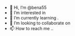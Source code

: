 - 👋 Hi, I’m @bena55 
- 👀 I’m interested in 
- 🌱 I’m currently learning .
- 💞️ I’m looking to collaborate on 
- 📫 How to reach me ..

<!---
bena55/bena55 is a ✨ special ✨ repository because its `README.md` (this file) appears on your GitHub profile.
You can click the Preview link to take a look at your changes.
--->
